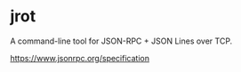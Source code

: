 jrot
====

A command-line tool for JSON-RPC + JSON Lines over TCP.

https://www.jsonrpc.org/specification
